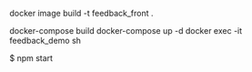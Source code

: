 docker image build -t feedback_front .

docker-compose build
docker-compose up -d
docker exec -it feedback_demo sh

$ npm start
